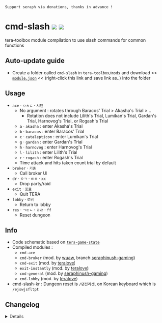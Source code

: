 ```
Support seraph via donations, thanks in advance !
```

# cmd-slash [![](https://img.shields.io/badge/paypal-donate-333333.svg?colorA=0070BA&colorB=333333)](https://www.paypal.me/seraphinush) [![](https://img.shields.io/badge/patreon-pledge-333333.svg?colorA=F96854&colorB=333333)](https://www.patreon.com/seraphinush)
tera-toolbox module compilation to use slash commands for common functions

## Auto-update guide
- Create a folder called `cmd-slash` in `tera-toolbox/mods` and download >> [`module.json`](https://raw.githubusercontent.com/seraphinush-gaming/cmd-slash/master/module.json) << (right-click this link and save link as..) into the folder

## Usage
- `ace` · `ㅁㅊㄷ` · `시던`
  - No argument : rotates through Baracos' Trial > Akasha's Trial > ..
    - Rotation does not include Lilith's Trial, Lumikan's Trial, Gardan's Trial, Harnovog's Trial, or Rogash's Trial
  - `a` · `akasha` : enter Akasha's Trial
  - `b` · `baracos` : enter Baracos' Trial
  - `c` · `catalepticon` : enter Lumikan's Trial
  - `g` · `gardan` : enter Gardan's Trial
  - `h` · `harnovog` : enter Harnovog's Trial
  - `l` · `lilith` : enter Lilith's Trial
  - `r` · `rogash` : enter Rogash's Trial
  - Time attack and hits taken count trial by default
- `broker` · `거중`
  - Call broker UI
- `dr` · `ㅇㄱ` · `ㅌㅌ` · `xx`
  - Drop party/raid
- `exit` · `종료`
  - Quit TERA
- `lobby` · `로비`
  - Return to lobby
- `res` · `ㄱㄷㄴ` · `ㄹㄹ` · `ff`
  - Reset dungeon

## Info
- Code schematic based on [`tera-game-state`](https://github.com/caali-hackerman/tera-game-state)
- Compiled modules :
  - `cmd-ace`
  - `cmd-broker` (mod. by [wuaw](https://github.com/wuaw), branch [seraphinush-gaming](https://github.com/ylennia-archives/cmd-broker))
  - `cmd-exit` (mod. by [teralove](https://github.com/teralove))
  - `exit-instantly` (mod. by [teralove](https://github.com/teralove))
  - `cmd-general` (mod. by [seraphinush-gaming](https://github.com/ylennia-archives/cmd-slash-kr))
  - `cmd-lobby` (mod. by [teralove](https://github.com/teralove))
- cmd-slash-kr : Dungeon reset is `/던전리셋`, on Korean keyboard which is `/ejswjsfltpt`

## Changelog
<details>

    2.0c
    - Added Rogash's Trial support for `ace` option
    2.0b
    - Removed Lilith's Trial from rotation for `ace` option
    2.0a
    - Added Lumikan's Trial support for `ace` option
    2.09
    - Removed `cmd-channel`
    2.08
    - Added Lilith's Trial support for `ace` option
    2.07
    - Reinstated `tera-game-state`
    - Added hot-reload support
    2.06
    - Removed `talent` option
    2.05
    - Added `cmd-ace`
    2.04
    - Removed `tera-game-state` usage
    2.03
    - Added `ch list` to `cmd-channel`
    2.02
    - Updated for caali-proxy-nextgen
    2.01
    - Added automatic submodule scan
    - Added `cmd-exit` and `exit-instantly`
    2.00
    - Refactored into submodules
    1.00
    - Initial commit
    - Added `talent` option

</details>